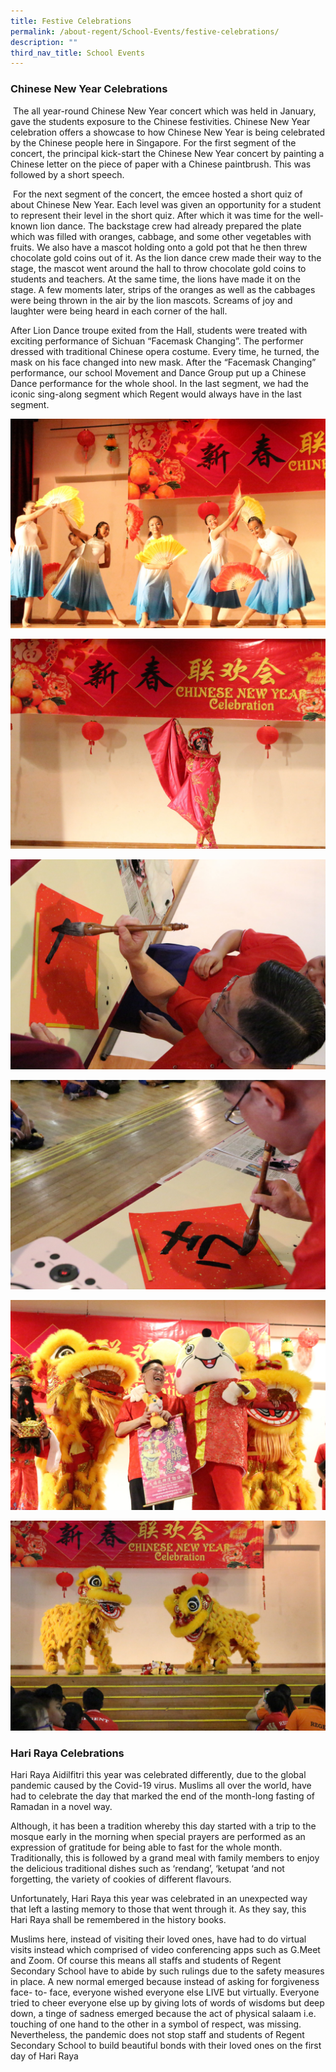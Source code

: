 ```yaml
---
title: Festive Celebrations
permalink: /about-regent/School-Events/festive-celebrations/
description: ""
third_nav_title: School Events
---
```

### **Chinese New Year Celebrations**

 The all year-round Chinese New Year concert which was held in January, gave the students exposure to the Chinese festivities. Chinese New Year celebration offers a showcase to how Chinese New Year is being celebrated by the Chinese people here in Singapore. For the first segment of the concert, the principal kick-start the Chinese New Year concert by painting a Chinese letter on the piece of paper with a Chinese paintbrush. This was followed by a short speech.

 For the next segment of the concert, the emcee hosted a short quiz of about Chinese New Year. Each level was given an opportunity for a student to represent their level in the short quiz. After which it was time for the well-known lion dance. The backstage crew had already prepared the plate which was filled with oranges, cabbage, and some other vegetables with fruits. We also have a mascot holding onto a gold pot that he then threw chocolate gold coins out of it. As the lion dance crew made their way to the stage, the mascot went around the hall to throw chocolate gold coins to students and teachers. At the same time, the lions have made it on the stage. A few moments later, strips of the oranges as well as the cabbages were being thrown in the air by the lion mascots. Screams of joy and laughter were being heard in each corner of the hall.

After Lion Dance troupe exited from the Hall, students were treated with exciting performance of Sichuan “Facemask Changing”. The performer dressed with traditional Chinese opera costume. Every time, he turned, the mask on his face changed into new mask. After the “Facemask Changing” performance, our school Movement and Dance Group put up a Chinese Dance performance for the whole shool. In the last segment, we had the iconic sing-along segment which Regent would always have in the last segment.

![](/images/CHINESE-DANCE-CNY-2020-scaled.jpg)

![](/images/facemask-changing-scaled.jpg)

![](/images/IMG_9760-scaled.jpg)

![](/images/IMG_9763-scaled.jpg)

![](/images/LION-DANCE-2-CNY-2020-scaled.jpg)

![](/images/LION-DANCE-CNY-2020-scaled.jpg)


### **Hari Raya Celebrations**

Hari Raya Aidilfitri this year was celebrated differently, due to the global pandemic caused by the Covid-19 virus. Muslims all over the world, have had to celebrate the day that marked the end of the month-long fasting of Ramadan in a novel way.

Although, it has been a tradition whereby this day started with a trip to the mosque early in the morning when special prayers are performed as an expression of gratitude for being able to fast for the whole month. Traditionally, this is followed by a grand meal with family members to enjoy the delicious traditional dishes such as ‘rendang’, ‘ketupat ‘and not forgetting, the variety of cookies of different flavours.

Unfortunately, Hari Raya this year was celebrated in an unexpected way that left a lasting memory to those that went through it. As they say, this Hari Raya shall be remembered in the history books.

Muslims here, instead of visiting their loved ones, have had to do virtual visits instead which comprised of video conferencing apps such as G.Meet and Zoom. Of course this means all staffs and students of Regent Secondary School have to abide by such rulings due to the safety measures in place. A new normal emerged because instead of asking for forgiveness face- to- face, everyone wished everyone else LIVE but virtually. Everyone tried to cheer everyone else up by giving lots of words of wisdoms but deep down, a tinge of sadness emerged because the act of physical salaam i.e. touching of one hand to the other in a symbol of respect, was missing. Nevertheless, the pandemic does not stop staff and students of Regent Secondary School to build beautiful bonds with their loved ones on the first day of Hari Raya
